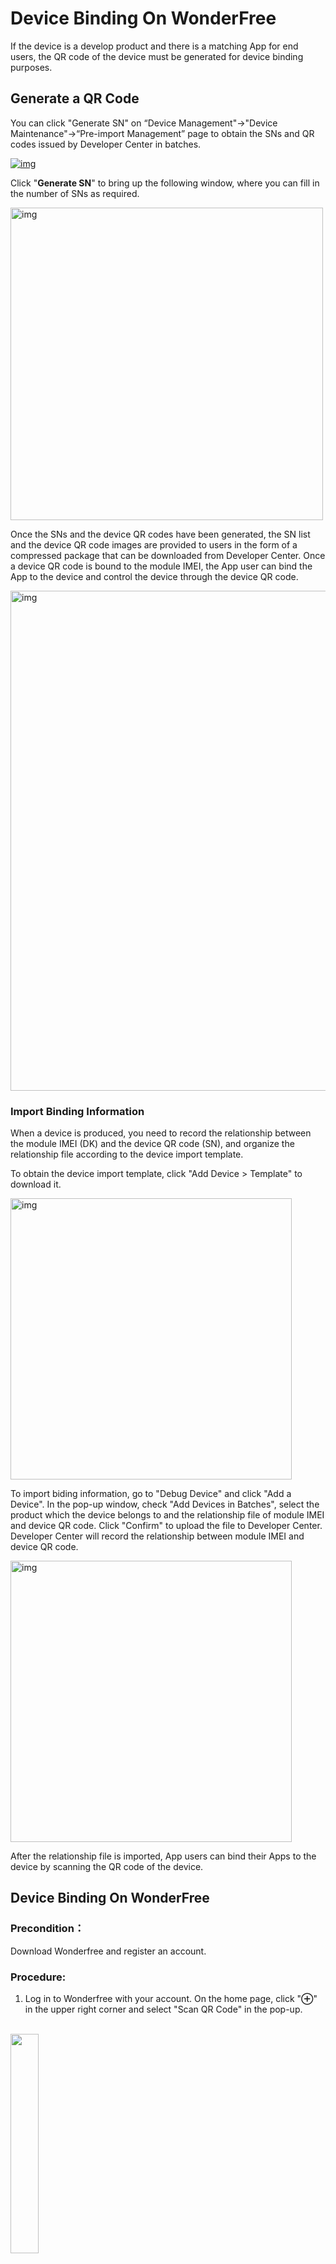 # Device Binding On WonderFree

If the device is a develop product and there is a matching App for end users, the QR code of the device must be generated for device binding purposes.

## **Generate a QR Code**

You can click "Generate SN" on “Device Management"->"Device Maintenance"->“Pre-import Management” page to obtain the SNs and QR codes issued by Developer Center in batches.

<a data-fancybox title="img" href="/en/massProduct/image2022-3-14_15-17-35.jpg?version=1&modificationDate=1647241633000&api=v2">![img](/en/massProduct/image2022-3-14_15-17-35.jpg?version=1&modificationDate=1647241633000&api=v2)</a>

Click "**Generate SN**" to bring up the following window, where you can fill in the number of SNs as required.

<a data-fancybox title="img" href="/en/massProduct/image2022-3-14_15-17-59.png?version=1&modificationDate=1647241656000&api=v2">
  <img src="/en/massProduct/image2022-3-14_15-17-59.png?version=1&modificationDate=1647241656000&api=v2" width="500" alt="img">
</a>

Once the SNs and the device QR codes have been generated, the SN list and the device QR code images are provided to users in the form of a compressed package that can be downloaded from Developer Center. Once a device QR code is bound to the module IMEI, the App user can bind the App to the device and control the device through the device QR code.

<a data-fancybox title="img" href="/en/massProduct/image2022-3-15_15-41-20.png?version=1&modificationDate=1647329449000&api=v2">
  <img src="/en/massProduct/image2022-3-15_15-41-20.png?version=1&modificationDate=1647329449000&api=v2" width="800" alt="img">
</a>

### **Import Binding Information**

When a device is produced, you need to record the relationship between the module IMEI (DK) and the device QR code (SN), and organize the relationship file according to the device import template.

To obtain the device import template, click "Add Device > Template" to download it.

<a data-fancybox title="img" href="/en/massProduct/image2022-3-14_15-19-56.png?version=1&modificationDate=1647241774000&api=v2">
  <img src="/en/massProduct/image2022-3-14_15-19-56.png?version=1&modificationDate=1647241774000&api=v2" width="450" alt="img">
</a>

To import biding information, go to "Debug Device" and click "Add a Device". In the pop-up window, check "Add Devices in Batches", select the product which the device belongs to and the relationship file of module IMEI and device QR code. Click "Confirm" to upload the file to Developer Center. Developer Center will record the relationship between module IMEI and device QR code.

<a data-fancybox title="img" href="/en/massProduct/image2022-3-14_15-19-40.png?version=1&modificationDate=1647241758000&api=v2">
  <img src="/en/massProduct/image2022-3-14_15-19-40.png?version=1&modificationDate=1647241758000&api=v2" width="450" alt="img">
</a>

After the relationship file is imported, App users can bind their Apps to the device by scanning the QR code of the device.


## **Device Binding On WonderFree**

### Precondition：
Download Wonderfree and register an account.
### Procedure:
1. Log in to Wonderfree with your account. On the home page, click "**⊕**" in the upper right corner and select "Scan QR Code" in the pop-up.
   
<br>
<a data-fancybox title="img" href="/en/deviceDevelop/develop/app/Example-app-1.png">
<img src="/en/deviceDevelop/develop/app/Example-app-1.png" style="width: 30%" /></a>

2. Scan the QR code generated on Developer Center, then the device SN and a device name box will be displayed on Wonderfree. Enter the __device name__ and click "__Confirm__", and you can see the bound device on the "Home" page.

<br>
<a data-fancybox title="img" href="/en/deviceDevelop/develop/app/Example-app-7.png">
<img src="/en/deviceDevelop/develop/app/Example-app-7.png" style="width: 30%" /></a>


